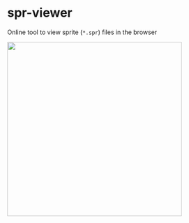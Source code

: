 # spr-viewer
Online tool to view sprite (`*.spr`) files in the browser



<img src="https://user-images.githubusercontent.com/3748453/57185103-af4a3700-6ec5-11e9-93e9-f8daeffe962d.png" width="400" />


